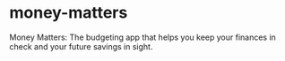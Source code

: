 # money-matters
Money Matters: The budgeting app that helps you keep your finances in check and your future savings in sight.
